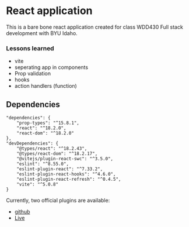 # React application  

This is a bare bone react application created for class WDD430 Full stack development with BYU Idaho.

### Lessons learned  

- vite
- seperating app in components 
- Prop validation  
- hooks 
- action handlers (function)

## Dependencies  


    "dependencies": {
        "prop-types": "^15.8.1",
        "react": "^18.2.0",
        "react-dom": "^18.2.0"
    },
    "devDependencies": {
        "@types/react": "^18.2.43",
        "@types/react-dom": "^18.2.17",
        "@vitejs/plugin-react-swc": "^3.5.0",
        "eslint": "^8.55.0",
        "eslint-plugin-react": "^7.33.2",
        "eslint-plugin-react-hooks": "^4.6.0",
        "eslint-plugin-react-refresh": "^0.4.5",
        "vite": "^5.0.8"
    }




Currently, two official plugins are available:

- [github](https://github.com/McDonaldMusimwa/ToDoList.git) 
- [Live](https://todo-list-ten-mu-98.vercel.app/)